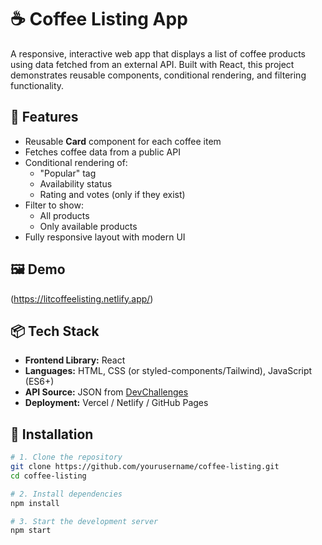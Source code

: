 # ☕ Coffee Listing App

A responsive, interactive web app that displays a list of coffee products using data fetched from an external API. Built with React, this project demonstrates reusable components, conditional rendering, and filtering functionality.

## 🚀 Features

- Reusable **Card** component for each coffee item
- Fetches coffee data from a public API
- Conditional rendering of:
  - "Popular" tag
  - Availability status
  - Rating and votes (only if they exist)
- Filter to show:
  - All products
  - Only available products
- Fully responsive layout with modern UI

## 🖼️ Demo
(https://litcoffeelisting.netlify.app/)
## 📦 Tech Stack

- **Frontend Library:** React
- **Languages:** HTML, CSS (or styled-components/Tailwind), JavaScript (ES6+)
- **API Source:** JSON from [DevChallenges](https://raw.githubusercontent.com/devchallenges-io/curriculum/refs/heads/main/4-frontend-libaries/challenges/group_1/data/simple-coffee-listing-data.json)
- **Deployment:** Vercel / Netlify / GitHub Pages

## 🔧 Installation

```bash
# 1. Clone the repository
git clone https://github.com/yourusername/coffee-listing.git
cd coffee-listing

# 2. Install dependencies
npm install

# 3. Start the development server
npm start
